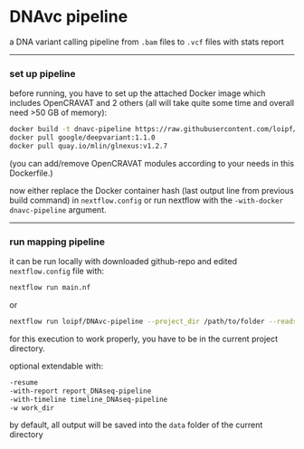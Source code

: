 # DNAvc pipeline

a DNA variant calling pipeline from `.bam` files to `.vcf` files with stats report


---
### set up pipeline


before running, you have to set up the attached Docker image which includes OpenCRAVAT and 2 others (all will take quite some time and overall need >50 GB of memory):
```sh
docker build -t dnavc-pipeline https://raw.githubusercontent.com/loipf/DNAvc-pipeline/master/docker/Dockerfile
docker pull google/deepvariant:1.1.0
docker pull quay.io/mlin/glnexus:v1.2.7
```
(you can add/remove OpenCRAVAT modules according to your needs in this Dockerfile.)


now either replace the Docker container hash (last output line from previous build command) in `nextflow.config` or run nextflow with the `-with-docker dnavc-pipeline` argument.


---
### run mapping pipeline

it can be run locally with downloaded github-repo and edited `nextflow.config` file with:
```sh
nextflow run main.nf
```

or

```sh
nextflow run loipf/DNAvc-pipeline --project_dir /path/to/folder --reads_dir /path/to/samples --num_threads 10 -with-docker dnavc-pipeline
```
for this execution to work properly, you have to be in the current project directory.


optional extendable with:
```sh
-resume
-with-report report_DNAseq-pipeline
-with-timeline timeline_DNAseq-pipeline
-w work_dir
```


by default, all output will be saved into the `data` folder of the current directory




